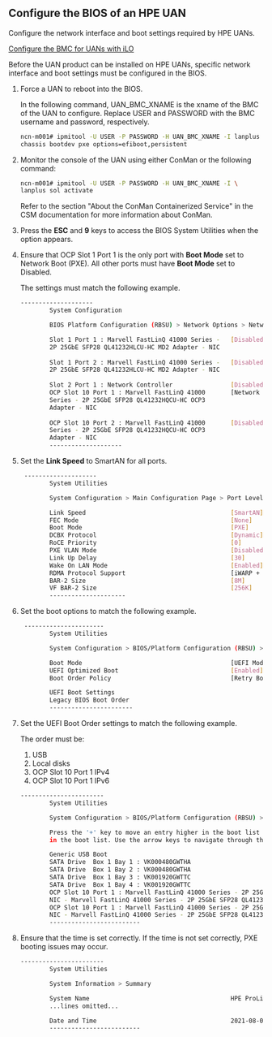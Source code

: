 ## Configure the BIOS of an HPE UAN

Configure the network interface and boot settings required by HPE UANs.

[Configure the BMC for UANs with iLO](Configure_the_BMC_for_UANs_with_iLO.md)

Before the UAN product can be installed on HPE UANs, specific network interface and boot settings must be configured in the BIOS.

1. Force a UAN to reboot into the BIOS.

    In the following command, UAN\_BMC\_XNAME is the xname of the BMC of the UAN to configure. Replace USER and PASSWORD with the BMC username and password, respectively.

    ```bash
    ncn-m001# ipmitool -U USER -P PASSWORD -H UAN_BMC_XNAME -I lanplus \
    chassis bootdev pxe options=efiboot,persistent
    ```

2. Monitor the console of the UAN using either ConMan or the following command:

    ```bash
    ncn-m001# ipmitool -U USER -P PASSWORD -H UAN_BMC_XNAME -I \
    lanplus sol activate
    ```

    Refer to the section "About the ConMan Containerized Service" in the CSM documentation for more information about ConMan.

3. Press the **ESC** and **9** keys to access the BIOS System Utilities when the option appears.

4. Ensure that OCP Slot 1 Port 1 is the only port with **Boot Mode** set to Network Boot \(PXE\). All other ports must have **Boot Mode** set to Disabled.

    The settings must match the following example.

    ```bash
    --------------------
            System Configuration
    
            BIOS Platform Configuration (RBSU) > Network Options > Network Boot Options > PCIe Slot Network Boot
    
            Slot 1 Port 1 : Marvell FastLinQ 41000 Series -   [Disabled]        
            2P 25GbE SFP28 QL41232HLCU-HC MD2 Adapter - NIC
            
            Slot 1 Port 2 : Marvell FastLinQ 41000 Series -   [Disabled]        
            2P 25GbE SFP28 QL41232HLCU-HC MD2 Adapter - NIC
            
            Slot 2 Port 1 : Network Controller                [Disabled]       
            OCP Slot 10 Port 1 : Marvell FastLinQ 41000       [Network Boot]    
            Series - 2P 25GbE SFP28 QL41232HQCU-HC OCP3
            Adapter - NIC
            
            OCP Slot 10 Port 2 : Marvell FastLinQ 41000       [Disabled]        
            Series - 2P 25GbE SFP28 QL41232HQCU-HC OCP3
            Adapter - NIC
            --------------------
    ```

5. Set the **Link Speed** to SmartAN for all ports.

    ```bash
     --------------------
            System Utilities
    
            System Configuration > Main Configuration Page > Port Level Configuration
    
            Link Speed                                        [SmartAN]  
            FEC Mode                                          [None]
            Boot Mode                                         [PXE]
            DCBX Protocol                                     [Dynamic]
            RoCE Priority                                     [0]
            PXE VLAN Mode                                     [Disabled]
            Link Up Delay                                     [30]
            Wake On LAN Mode                                  [Enabled]
            RDMA Protocol Support                             [iWARP + RoCE]
            BAR-2 Size                                        [8M]
            VF BAR-2 Size                                     [256K]
            ---------------------
    ```

6. Set the boot options to match the following example.

    ```bash
     ----------------------
            System Utilities
    
            System Configuration > BIOS/Platform Configuration (RBSU) > Boot Options
    
            Boot Mode                                         [UEFI Mode]                    
            UEFI Optimized Boot                               [Enabled]                      
            Boot Order Policy                                 [Retry Boot Order Indefinitely]
    
            UEFI Boot Settings
            Legacy BIOS Boot Order
            -----------------------
    ```

7. Set the UEFI Boot Order settings to match the following example.

    The order must be:

    1. USB
    2. Local disks
    3. OCP Slot 10 Port 1 IPv4
    4. OCP Slot 10 Port 1 IPv6

    ```bash
    -----------------------
            System Utilities
    
            System Configuration > BIOS/Platform Configuration (RBSU) > Boot Options > UEFI Boot Settings > UEFI Boot Order
    
            Press the '+' key to move an entry higher in the boot list and the '-' key to move an entry lower
            in the boot list. Use the arrow keys to navigate through the Boot Order list.
    
            Generic USB Boot
            SATA Drive  Box 1 Bay 1 : VK000480GWTHA
            SATA Drive  Box 1 Bay 2 : VK000480GWTHA
            SATA Drive  Box 1 Bay 3 : VK001920GWTTC
            SATA Drive  Box 1 Bay 4 : VK001920GWTTC
            OCP Slot 10 Port 1 : Marvell FastLinQ 41000 Series - 2P 25GbE SFP28 QL41232HQCU-HC OCP3 Adapter -
            NIC - Marvell FastLinQ 41000 Series - 2P 25GbE SFP28 QL41232HQCU-HC OCP3 Adapter - PXE (PXE IPv4)
            OCP Slot 10 Port 1 : Marvell FastLinQ 41000 Series - 2P 25GbE SFP28 QL41232HQCU-HC OCP3 Adapter -
            NIC - Marvell FastLinQ 41000 Series - 2P 25GbE SFP28 QL41232HQCU-HC OCP3 Adapter - PXE (PXE IPv6)
            ------------------------- 
    ```

8. Ensure that the time is set correctly. If the time is not set correctly, PXE booting issues may occur.

    ```bash
    -----------------------
            System Utilities

            System Information > Summary

            System Name                                       HPE ProLiant DL385 Gen10 Plus
            ...lines omitted...

            Date and Time                                     2021-08-09T12:59:45-34:07
            ------------------------- 
    ```
